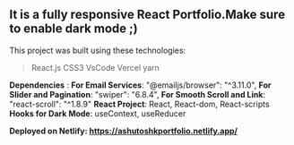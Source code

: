 <h2>It is a fully responsive React Portfolio.Make sure to enable dark mode ;)</h2> 



This project was built using these technologies:
>React.js
>CSS3
>VsCode
>Vercel
>yarn

**Dependencies** :
    **For Email Services**: "@emailjs/browser": "^3.11.0",
    **For Slider and Pagination**: "swiper": "6.8.4",
    **For Smooth Scroll and Link**: "react-scroll": "^1.8.9"
    **React Project**: React, React-dom, React-scripts
    **Hooks for Dark Mode**: useContext, useReducer

**Deployed on Netlify: https://ashutoshkportfolio.netlify.app/**
